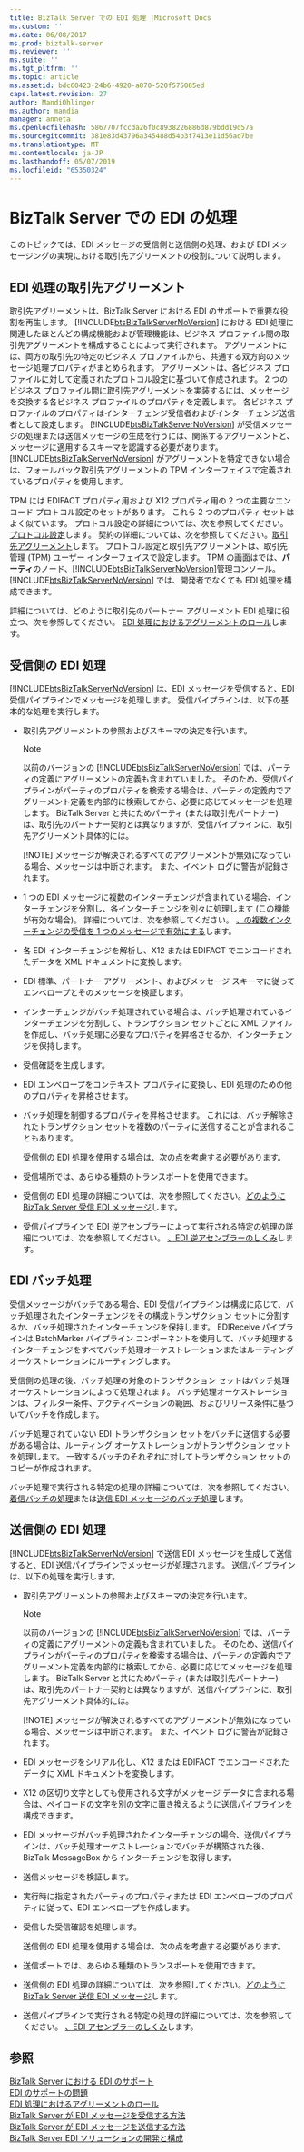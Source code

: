 ```yaml
---
title: BizTalk Server での EDI 処理 |Microsoft Docs
ms.custom: ''
ms.date: 06/08/2017
ms.prod: biztalk-server
ms.reviewer: ''
ms.suite: ''
ms.tgt_pltfrm: ''
ms.topic: article
ms.assetid: bdc60423-24b6-4920-a870-520f575085ed
caps.latest.revision: 27
author: MandiOhlinger
ms.author: mandia
manager: anneta
ms.openlocfilehash: 5867707fccda26f0c8938226886d879bdd19d57a
ms.sourcegitcommit: 381e83d43796a345488d54b3f7413e11d56ad7be
ms.translationtype: MT
ms.contentlocale: ja-JP
ms.lasthandoff: 05/07/2019
ms.locfileid: "65350324"
---
```

# <a name="edi-processing-in-biztalk-server"></a>BizTalk Server での EDI の処理
このトピックでは、EDI メッセージの受信側と送信側の処理、および EDI メッセージングの実現における取引先アグリーメントの役割について説明します。  
  
## <a name="trading-partner-agreements-for-edi-processing"></a>EDI 処理の取引先アグリーメント  
 取引先アグリーメントは、BizTalk Server における EDI のサポートで重要な役割を再生します。 [!INCLUDE[btsBizTalkServerNoVersion](../includes/btsbiztalkservernoversion-md.md)] における EDI 処理に関連したほとんどの構成機能および管理機能は、ビジネス プロファイル間の取引先アグリーメントを構成することによって実行されます。 アグリーメントには、両方の取引先の特定のビジネス プロファイルから、共通する双方向のメッセージ処理プロパティがまとめられます。 アグリーメントは、各ビジネス プロファイルに対して定義されたプロトコル設定に基づいて作成されます。 2 つのビジネス プロファイル間に取引先アグリーメントを実装するには、メッセージを交換する各ビジネス プロファイルのプロパティを定義します。 各ビジネス プロファイルのプロパティはインターチェンジ受信者およびインターチェンジ送信者として設定します。 [!INCLUDE[btsBizTalkServerNoVersion](../includes/btsbiztalkservernoversion-md.md)] が受信メッセージの処理または送信メッセージの生成を行うには、関係するアグリーメントと、メッセージに適用するスキーマを認識する必要があります。 [!INCLUDE[btsBizTalkServerNoVersion](../includes/btsbiztalkservernoversion-md.md)] がアグリーメントを特定できない場合は、フォールバック取引先アグリーメントの TPM インターフェイスで定義されているプロパティを使用します。  
  
 TPM には EDIFACT プロパティ用および X12 プロパティ用の 2 つの主要なエンコード プロトコル設定のセットがあります。 これら 2 つのプロパティ セットはよく似ています。 プロトコル設定の詳細については、次を参照してください。[プロトコル設定](../core/protocol-settings.md)します。 契約の詳細については、次を参照してください。[取引先アグリーメント](../core/trading-partner-agreement.md)します。 プロトコル設定と取引先アグリーメントは、取引先管理 (TPM) ユーザー インターフェイスで設定します。 TPM の画面はでは、**パーティ**のノード、[!INCLUDE[btsBizTalkServerNoVersion](../includes/btsbiztalkservernoversion-md.md)]管理コンソール。 [!INCLUDE[btsBizTalkServerNoVersion](../includes/btsbiztalkservernoversion-md.md)] では、開発者でなくても EDI 処理を構成できます。  
  
 詳細については、どのように取引先のパートナー アグリーメント EDI 処理に役立つ、次を参照してください。 [EDI 処理におけるアグリーメントのロール](../core/the-role-of-agreements-in-edi-processing.md)します。  
  
## <a name="edi-receive-side-processing"></a>受信側の EDI 処理  
 [!INCLUDE[btsBizTalkServerNoVersion](../includes/btsbiztalkservernoversion-md.md)] は、EDI メッセージを受信すると、EDI 受信パイプラインでメッセージを処理します。 受信パイプラインは、以下の基本的な処理を実行します。  
  
- 取引先アグリーメントの参照およびスキーマの決定を行います。  
  
  > [!NOTE]
  >  以前のバージョンの [!INCLUDE[btsBizTalkServerNoVersion](../includes/btsbiztalkservernoversion-md.md)] では、パーティの定義にアグリーメントの定義も含まれていました。 そのため、受信パイプラインがパーティのプロパティを検索する場合は、パーティの定義内でアグリーメント定義を内部的に検索してから、必要に応じてメッセージを処理します。 BizTalk Server と共にためパーティ (または取引先パートナー) は、取引先のパートナー契約とは異なりますが、受信パイプラインに、取引先アグリーメント具体的には。  
  > 
  > [!NOTE]
  >  メッセージが解決されるすべてのアグリーメントが無効になっている場合、メッセージは中断されます。 また、イベント ログに警告が記録されます。  
  
- 1 つの EDI メッセージに複数のインターチェンジが含まれている場合、インターチェンジを分割し、各インターチェンジを別々に処理します (この機能が有効な場合)。 詳細については、次を参照してください。 [、の複数インターチェンジの受信を 1 つのメッセージで有効にする](../core/enabling-the-receiving-of-multiple-interchanges-in-a-single-message.md)します。  
  
- 各 EDI インターチェンジを解析し、X12 または EDIFACT でエンコードされたデータを XML ドキュメントに変換します。  
  
- EDI 標準、パートナー アグリーメント、およびメッセージ スキーマに従ってエンベロープとそのメッセージを検証します。  
  
- インターチェンジがバッチ処理されている場合は、バッチ処理されているインターチェンジを分割して、トランザクション セットごとに XML ファイルを作成し、バッチ処理に必要なプロパティを昇格させるか、インターチェンジを保持します。  
  
- 受信確認を生成します。  
  
- EDI エンベロープをコンテキスト プロパティに変換し、EDI 処理のための他のプロパティを昇格させます。  
  
- バッチ処理を制御するプロパティを昇格させます。 これには、バッチ解除されたトランザクション セットを複数のパーティに送信することが含まれることもあります。  
  
  受信側の EDI 処理を使用する場合は、次の点を考慮する必要があります。  
  
- 受信場所では、あらゆる種類のトランスポートを使用できます。  
  
- 受信側の EDI 処理の詳細については、次を参照してください。[どのように BizTalk Server 受信 EDI メッセージ](../core/how-biztalk-server-receives-edi-messages.md)します。  
  
- 受信パイプラインで EDI 逆アセンブラーによって実行される特定の処理の詳細については、次を参照してください。 [、EDI 逆アセンブラーのしくみ](../core/how-the-edi-disassembler-works.md)します。  
  
## <a name="edi-batch-processing"></a>EDI バッチ処理  
 受信メッセージがバッチである場合、EDI 受信パイプラインは構成に応じて、バッチ処理されたインターチェンジをその構成トランザクション セットに分割するか、バッチ処理されたインターチェンジを保持します。 EDIReceive パイプラインは BatchMarker パイプライン コンポーネントを使用して、バッチ処理するインターチェンジをすべてバッチ処理オーケストレーションまたはルーティング オーケストレーションにルーティングします。  
  
 受信側の処理の後、バッチ処理の対象のトランザクション セットはバッチ処理オーケストレーションによって処理されます。 バッチ処理オーケストレーションは、フィルター条件、アクティベーションの範囲、およびリリース条件に基づいてバッチを作成します。  
  
 バッチ処理されていない EDI トランザクション セットをバッチに送信する必要がある場合は、ルーティング オーケストレーションがトランザクション セットを処理します。 一致するバッチのそれぞれに対してトランザクション セットのコピーが作成されます。  
  
 バッチ処理で実行される特定の処理の詳細については、次を参照してください。[着信バッチの処理](../core/processing-incoming-batches.md)または[送信 EDI メッセージのバッチ処理](../core/batching-outgoing-edi-messages.md)します。  
  
## <a name="edi-send-side-processing"></a>送信側の EDI 処理  
 [!INCLUDE[btsBizTalkServerNoVersion](../includes/btsbiztalkservernoversion-md.md)] で送信 EDI メッセージを生成して送信すると、EDI 送信パイプラインでメッセージが処理されます。 送信パイプラインは、以下の処理を実行します。  
  
- 取引先アグリーメントの参照およびスキーマの決定を行います。  
  
  > [!NOTE]
  >  以前のバージョンの [!INCLUDE[btsBizTalkServerNoVersion](../includes/btsbiztalkservernoversion-md.md)] では、パーティの定義にアグリーメントの定義も含まれていました。 そのため、送信パイプラインがパーティのプロパティを検索する場合は、パーティの定義内でアグリーメント定義を内部的に検索してから、必要に応じてメッセージを処理します。 BizTalk Server と共にためパーティ (または取引先パートナー) は、取引先のパートナー契約とは異なりますが、送信パイプラインに、取引先アグリーメント具体的には。  
  > 
  > [!NOTE]
  >  メッセージが解決されるすべてのアグリーメントが無効になっている場合、メッセージは中断されます。  また、イベント ログに警告が記録されます。  
  
- EDI メッセージをシリアル化し、X12 または EDIFACT でエンコードされたデータに XML ドキュメントを変換します。  
  
- X12 の区切り文字としても使用される文字がメッセージ データに含まれる場合は、ペイロードの文字を別の文字に置き換えるように送信パイプラインを構成できます。  
  
- EDI メッセージがバッチ処理されたインターチェンジの場合、送信パイプラインは、バッチ処理オーケストレーションでバッチが構築された後、BizTalk MessageBox からインターチェンジを取得します。  
  
- 送信メッセージを検証します。  
  
- 実行時に指定されたパーティのプロパティまたは EDI エンベロープのプロパティに従って、EDI エンベロープを作成します。  
  
- 受信した受信確認を処理します。  
  
  送信側の EDI 処理を使用する場合は、次の点を考慮する必要があります。  
  
- 送信ポートでは、あらゆる種類のトランスポートを使用できます。  
  
- 送信側の EDI 処理の詳細については、次を参照してください。[どのように BizTalk Server 送信 EDI メッセージ](../core/how-biztalk-server-sends-edi-messages.md)します。  
  
- 送信パイプラインで実行される特定の処理の詳細については、次を参照してください。 [、EDI アセンブラーのしくみ](../core/how-the-edi-assembler-works.md)します。  
  
## <a name="see-also"></a>参照  
 [BizTalk Server における EDI のサポート](../core/edi-support-in-biztalk-server1.md)   
 [EDI のサポートの問題](../core/edi-support-issues.md)   
 [EDI 処理におけるアグリーメントのロール](../core/the-role-of-agreements-in-edi-processing.md)   
 [BizTalk Server が EDI メッセージを受信する方法](../core/how-biztalk-server-receives-edi-messages.md)   
 [BizTalk Server が EDI メッセージを送信する方法](../core/how-biztalk-server-sends-edi-messages.md)   
 [BizTalk Server EDI ソリューションの開発と構成](../core/developing-and-configuring-biztalk-server-edi-solutions.md)